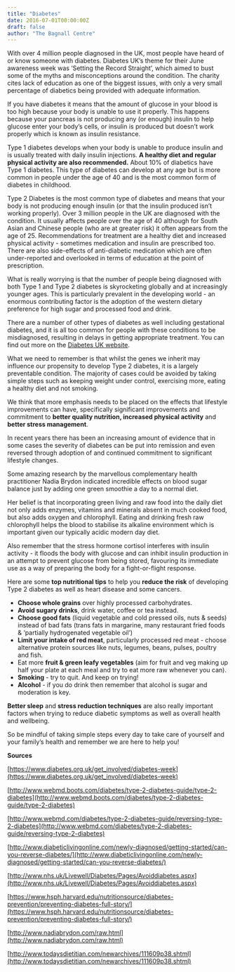 ```yaml
---
title: "Diabetes"
date: 2016-07-01T00:00:00Z
draft: false
author: "The Bagnall Centre"
---
```


With over 4 million people diagnosed in the UK, most people have heard of or know someone with diabetes. Diabetes UK’s theme for their June awareness week was ‘Setting the Record Straight’, which aimed to bust some of the myths and misconceptions around the condition. The charity cites lack of education as one of the biggest issues, with only a very small percentage of diabetics being provided with adequate information.

If you have diabetes it means that the amount of glucose in your blood is too high because your body is unable to use it properly. This happens because your pancreas is not producing any (or enough) insulin to help glucose enter your body’s cells, or insulin is produced but doesn’t work properly which is known as insulin resistance.

Type 1 diabetes develops when your body is unable to produce insulin and is usually treated with daily insulin injections. **A healthy diet and regular physical activity are also recommended.** About 10% of diabetics have Type 1 diabetes. This type of diabetes can develop at any age but is more common in people under the age of 40 and is the most common form of diabetes in childhood.

Type 2 Diabetes is the most common type of diabetes and means that your body is not producing enough insulin (or that the insulin produced isn’t working properly). Over 3 million people in the UK are diagnosed with the condition. It usually affects people over the age of 40 although for South Asian and Chinese people (who are at greater risk) it often appears from the age of 25. Recommendations for treatment are a healthy diet and increased physical activity - sometimes medication and insulin are prescribed too. There are also side-effects of anti-diabetic medication which are often under-reported and overlooked in terms of education at the point of prescription.

What is really worrying is that the number of people being diagnosed with both Type 1 and Type 2 diabetes is skyrocketing globally and at increasingly younger ages. This is particularly prevalent in the developing world - an enormous contributing factor is the adoption of the western dietary preference for high sugar and processed food and drink.

There are a number of other types of diabetes as well including gestational diabetes, and it is all too common for people with these conditions to be misdiagnosed, resulting in delays in getting appropriate treatment. You can find out more on the [Diabetes UK website](https://www.diabetes.org.uk/Guide-to-diabetes/What-is-diabetes/). 

What we need to remember is that whilst the genes we inherit may influence our propensity to develop Type 2 diabetes, it is a largely preventable condition. The majority of cases could be avoided by taking simple steps such as keeping weight under control, exercising more, eating a healthy diet and not smoking.

We think that more emphasis needs to be placed on the effects that lifestyle improvements can have, specifically significant improvements and commitment to **better quality nutrition, increased physical activity** and **better stress management**.

In recent years there has been an increasing amount of evidence that in some cases the severity of diabetes can be put into remission and even reversed through adoption of and continued commitment to significant lifestyle changes.

Some amazing research by the marvellous complementary health practitioner Nadia Brydon indicated incredible effects on blood sugar balance just by adding one green smoothie a day to a normal diet. 

Her belief is that incorporating green living and raw food into the daily diet not only adds enzymes, vitamins and minerals absent in much cooked food, but also adds oxygen and chlorophyll. Eating and drinking fresh raw chlorophyll helps the blood to stabilise its alkaline environment which is important given our typically acidic modern day diet.

Also remember that the stress hormone cortisol interferes with insulin activity - it floods the body with glucose and can inhibit insulin production in an attempt to prevent glucose from being stored, favouring its immediate use as a way of preparing the body for a fight-or-flight response.

Here are some **top nutritional tips** to help you **reduce the risk** of developing Type 2 diabetes as well as heart disease and some cancers.

* **Choose whole grains** over highly processed carbohydrates.
* **Avoid sugary drinks**, drink water, coffee or tea instead.
* **Choose good fats** (liquid vegetable and cold pressed oils, nuts & seeds) instead of bad fats (trans fats in margarine, many restaurant fried foods & ‘partially hydrogenated vegetable oil’)
* **Limit your intake of red meat**, particularly processed red meat - choose alternative protein sources like nuts, legumes, beans, pulses, poultry and fish.
* Eat more **fruit & green leafy vegetables** (aim for fruit and veg making up half your plate at each meal and try to eat more raw whenever you can).
* **Smoking** - try to quit. And keep on trying!
* **Alcohol** - if you do drink then remember that alcohol is sugar and moderation is key. 

**Better sleep** and **stress reduction techniques** are also really important factors when trying to reduce diabetic symptoms as well as overall health and wellbeing.

So be mindful of taking simple steps every day to take care of yourself and your family’s health and remember we are here to help you!

**Sources**

[https://www.diabetes.org.uk/get_involved/diabetes-week](https://www.diabetes.org.uk/get_involved/diabetes-week)

[http://www.webmd.boots.com/diabetes/type-2-diabetes-guide/type-2-diabetes](http://www.webmd.boots.com/diabetes/type-2-diabetes-guide/type-2-diabetes)

[http://www.webmd.com/diabetes/type-2-diabetes-guide/reversing-type-2-diabetes](http://www.webmd.com/diabetes/type-2-diabetes-guide/reversing-type-2-diabetes)

[http://www.diabeticlivingonline.com/newly-diagnosed/getting-started/can-you-reverse-diabetes/](http://www.diabeticlivingonline.com/newly-diagnosed/getting-started/can-you-reverse-diabetes/)

[http://www.nhs.uk/Livewell/Diabetes/Pages/Avoiddiabetes.aspx](http://www.nhs.uk/Livewell/Diabetes/Pages/Avoiddiabetes.aspx)

[https://www.hsph.harvard.edu/nutritionsource/diabetes-prevention/preventing-diabetes-full-story/](https://www.hsph.harvard.edu/nutritionsource/diabetes-prevention/preventing-diabetes-full-story/)

[http://www.nadiabrydon.com/raw.html](http://www.nadiabrydon.com/raw.html)

[http://www.todaysdietitian.com/newarchives/111609p38.shtml](http://www.todaysdietitian.com/newarchives/111609p38.shtml)